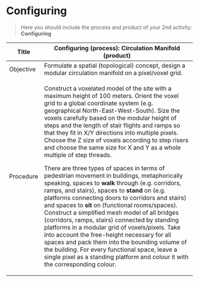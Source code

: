 # Configuring

> Here you should include the process and product of your 2nd activity: **Configuring**

<table><thead><tr class="header"><th>Title</th><th>Configuring (process): Circulation Manifold (product)</th></tr></thead><tbody><tr class="odd"><td>Objective</td><td>Formulate a spatial (topological) concept, design a modular circulation manifold on a pixel/voxel grid.</td></tr><tr class="even"><td>Procedure</td><td><p>Construct a voxelated model of the site with a maximum height of 100 meters. Orient the voxel grid to a global coordinate system (e.g. geographical North-East-West-South). Size the voxels carefully based on the modular height of steps and the length of stair flights and ramps so that they fit in X/Y directions into multiple pixels. Choose the Z size of voxels according to step risers and choose the same size for X and Y as a whole multiple of step threads.</p><p>There are three types of spaces in terms of pedestrian movement in buildings, metaphorically speaking, spaces to <strong>walk</strong> through (e.g. corridors, ramps, and stairs), spaces to <strong>stand</strong> on (e.g. platforms connecting doors to corridors and stairs) and spaces to <strong>sit</strong> on (functional rooms/spaces). Construct a simplified mesh model of all bridges (corridors, ramps, stairs) connected by standing platforms in a modular grid of voxels/pixels. Take into account the free-height necessary for all spaces and pack them into the bounding volume of the building. For every functional space, leave a single pixel as a standing platform and colour it with the corresponding colour.</p></td></tr></tbody></table>